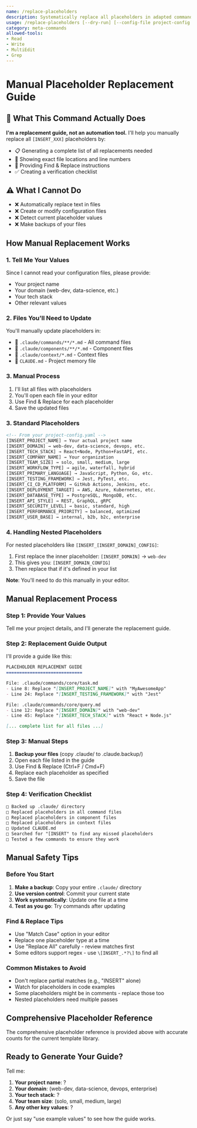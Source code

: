 ```yaml
---
name: /replace-placeholders
description: Systematically replace all placeholders in adapted commands
usage: /replace-placeholders [--dry-run] [--config-file project-config.yaml]
category: meta-commands
allowed-tools:
- Read
- Write
- MultiEdit
- Grep
---
```


# Manual Placeholder Replacement Guide

## 🎯 What This Command Actually Does

**I'm a replacement guide, not an automation tool.** I'll help you manually replace all `[INSERT_XXX]` placeholders by:
- 📋 Generating a complete list of all replacements needed
- 📍 Showing exact file locations and line numbers
- 📝 Providing Find & Replace instructions
- ✅ Creating a verification checklist

## ⚠️ What I Cannot Do
- ❌ Automatically replace text in files
- ❌ Create or modify configuration files
- ❌ Detect current placeholder values
- ❌ Make backups of your files

## How Manual Replacement Works

### 1. Tell Me Your Values
Since I cannot read your configuration files, please provide:
- Your project name
- Your domain (web-dev, data-science, etc.)
- Your tech stack
- Other relevant values

### 2. Files You'll Need to Update
You'll manually update placeholders in:
- 📁 `.claude/commands/**/*.md` - All command files
- 📁 `.claude/components/**/*.md` - Component files
- 📁 `.claude/context/*.md` - Context files
- 📁 `CLAUDE.md` - Project memory file

### 3. Manual Process
1. I'll list all files with placeholders
2. You'll open each file in your editor
3. Use Find & Replace for each placeholder
4. Save the updated files

### 3. Standard Placeholders
```xml
<!-- From your project-config.yaml -->
[INSERT_PROJECT_NAME] → Your actual project name
[INSERT_DOMAIN] → web-dev, data-science, devops, etc.
[INSERT_TECH_STACK] → React+Node, Python+FastAPI, etc.
[INSERT_COMPANY_NAME] → Your organization
[INSERT_TEAM_SIZE] → solo, small, medium, large
[INSERT_WORKFLOW_TYPE] → agile, waterfall, hybrid
[INSERT_PRIMARY_LANGUAGE] → JavaScript, Python, Go, etc.
[INSERT_TESTING_FRAMEWORK] → Jest, PyTest, etc.
[INSERT_CI_CD_PLATFORM] → GitHub Actions, Jenkins, etc.
[INSERT_DEPLOYMENT_TARGET] → AWS, Azure, Kubernetes, etc.
[INSERT_DATABASE_TYPE] → PostgreSQL, MongoDB, etc.
[INSERT_API_STYLE] → REST, GraphQL, gRPC
[INSERT_SECURITY_LEVEL] → basic, standard, high
[INSERT_PERFORMANCE_PRIORITY] → balanced, optimized
[INSERT_USER_BASE] → internal, b2b, b2c, enterprise
```

### 4. Handling Nested Placeholders
For nested placeholders like `[INSERT_[INSERT_DOMAIN]_CONFIG]`:
1. First replace the inner placeholder: `[INSERT_DOMAIN]` → `web-dev`
2. This gives you: `[INSERT_DOMAIN_CONFIG]`
3. Then replace that if it's defined in your list

**Note**: You'll need to do this manually in your editor.

## Manual Replacement Process

### Step 1: Provide Your Values
Tell me your project details, and I'll generate the replacement guide.

### Step 2: Replacement Guide Output
I'll provide a guide like this:
```markdown
PLACEHOLDER REPLACEMENT GUIDE
=============================

File: .claude/commands/core/task.md
- Line 8: Replace "[INSERT_PROJECT_NAME]" with "MyAwesomeApp"
- Line 24: Replace "[INSERT_TESTING_FRAMEWORK]" with "Jest"

File: .claude/commands/core/query.md
- Line 12: Replace "[INSERT_DOMAIN]" with "web-dev"
- Line 45: Replace "[INSERT_TECH_STACK]" with "React + Node.js"

[... complete list for all files ...]
```

### Step 3: Manual Steps
1. **Backup your files** (copy .claude/ to .claude.backup/)
2. Open each file listed in the guide
3. Use Find & Replace (Ctrl+F / Cmd+F)
4. Replace each placeholder as specified
5. Save the file

### Step 4: Verification Checklist
```markdown
□ Backed up .claude/ directory
□ Replaced placeholders in all command files
□ Replaced placeholders in component files
□ Replaced placeholders in context files
□ Updated CLAUDE.md
□ Searched for "[INSERT" to find any missed placeholders
□ Tested a few commands to ensure they work
```

## Manual Safety Tips

### Before You Start
1. **Make a backup**: Copy your entire `.claude/` directory
2. **Use version control**: Commit your current state
3. **Work systematically**: Update one file at a time
4. **Test as you go**: Try commands after updating

### Find & Replace Tips
- Use "Match Case" option in your editor
- Replace one placeholder type at a time
- Use "Replace All" carefully - review matches first
- Some editors support regex - use `\[INSERT_.*?\]` to find all

### Common Mistakes to Avoid
- Don't replace partial matches (e.g., "INSERT" alone)
- Watch for placeholders in code examples
- Some placeholders might be in comments - replace those too
- Nested placeholders need multiple passes

## Comprehensive Placeholder Reference

The comprehensive placeholder reference is provided above with accurate counts for the current template library.

## Ready to Generate Your Guide?

Tell me:
1. **Your project name**: ?
2. **Your domain**: (web-dev, data-science, devops, enterprise)
3. **Your tech stack**: ?
4. **Your team size**: (solo, small, medium, large)
5. **Any other key values**: ?

Or just say "use example values" to see how the guide works.